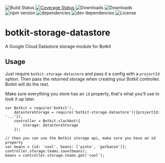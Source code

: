 ![Build Status](https://img.shields.io/travis/tonymet/botkit-storage-datastore.svg)
[![Coverage Status](https://coveralls.io/repos/github/tonymet/botkit-storage-datastore/badge.svg?branch=master)](https://coveralls.io/github/tonymet/botkit-storage-datastore?branch=master)
![Downloads](https://img.shields.io/npm/dm/botkit-storage-datastore.svg)
![Downloads](https://img.shields.io/npm/dt/botkit-storage-datastore.svg)
![npm version](https://img.shields.io/npm/v/botkit-storage-datastore.svg)
![dependencies](https://img.shields.io/david/tonymet/botkit-storage-datastore.svg)
![dev dependencies](https://img.shields.io/david/dev/tonymet/botkit-storage-datastore.svg)
![License](https://img.shields.io/npm/l/botkit-storage-datastore.svg)
# botkit-storage-datastore

A Google Cloud Datastore storage module for Botkit

## Usage

Just require `botkit-storage-datastore` and pass it a config with a `projectId` option.
Then pass the returned storage when creating your Botkit controller. Botkit will do the rest.

Make sure everything you store has an `id` property, that's what you'll use to look it up later.

```
var Botkit = require('botkit'),
    datastoreStorage = require('botkit-storage-datastore')({projectId: '...'}),
    controller = Botkit.slackbot({
        storage: datastoreStorage
    });
```

```
// then you can use the Botkit storage api, make sure you have an id property
var beans = {id: 'cool', beans: ['pinto', 'garbanzo']};
controller.storage.teams.save(beans);
beans = controller.storage.teams.get('cool');
```